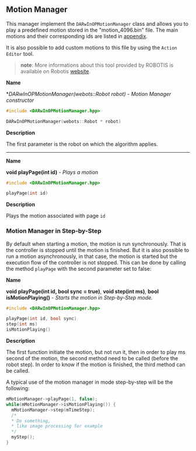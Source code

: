 ## Motion Manager

This manager implement the `DARwInOPMotionManager` class and allows you to play
a predefined motion stored in the "motion\_4096.bin" file. The main motions and
their corresponding ids are listed in [appendix](motions-files.md).

It is also possible to add custom motions to this file by using the `Action
Editor` tool.

> **note**:
More informations about this tool provided by ROBOTIS is available on Robotis
[website](http://www.support.robotis.com/ko/product/darwin-op/development/tools/action_editor.htm).

**Name**

**DARwInOPMotionManager(webots::Robot *robot)** - *Motion Manager constructor*

``` c
#include <DARwInOPMotionManager.hpp>

DARwInOPMotionManager(webots::Robot * robot)
```

**Description**

The first parameter is the robot on which the algorithm applies.

---

**Name**

**void playPage(int id)** - *Plays a motion*

``` c
#include <DARwInOPMotionManager.hpp>

playPage(int id)
```

**Description**

Plays the motion associated with page `id`

### Motion Manager in Step-by-Step

By default when starting a motion, the motion is run synchronously. That is the
controller is stopped until the motion is finished. But it is also possible to
run a motion asynchronously, in that case, the motion is started but the
execution flow of the controller is not stopped. This can be done by calling the
method `playPage` with the second parameter set to false:

**Name**

**void playPage(int id, bool sync = true)**, **void step(int ms)**, **bool isMotionPlaying()** - *Starts the motion in Step-by-Step mode.*

``` c
#include <DARwInOPMotionManager.hpp>

playPage(int id, bool sync)
step(int ms)
isMotionPlaying()
```

**Description**

The first function initiate the motion, but not run it, then in order to play ms
second of the motion, the second method need to be called (before the robot
step). In order to know if the motion is finished, the third method can be
called.

A typical use of the motion manager in mode step-by-step will be the following:

``` c
mMotionManager->playPage(1, false);
while(mMotionManager->isMotionPlaying()) {
  mMotionManager->step(mTimeStep);
  /*
  * Do something,
  * like image processing for example
  */
  myStep();
}
```

